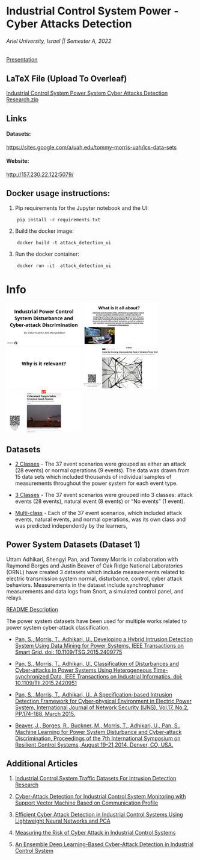# Industrial Control System Power - Cyber Attacks Detection 

###### Ariel University, Israel || Semester A, 2022

[Presentation](https://www.canva.com/design/DAFbkwt6KjQ/7im1RNlKjYkdZpg1dugivg/view?utm_content=DAFbkwt6KjQ&utm_campaign=designshare&utm_medium=link2&utm_source=sharebutton)



## LaTeX File (Upload To Overleaf)

[Industrial Control System Power System Cyber Attacks Detection Research.zip](https://github.com/VictoKu1/IndustrialControlSystemCyberAttackDetectingCourse/blob/master/Industrial%20Power%20Control%20System%20Cyber%20Attacks%20Detection.zip)



## Links

#### Datasets:

https://sites.google.com/a/uah.edu/tommy-morris-uah/ics-data-sets





#### Website:

http://157.230.22.122:5079/

## Docker usage instructions:

1. Pip requirements for the Jupyter notebook and the UI:
```
    pip install -r requirements.txt
```

2. Build the docker image:
```
    docker build -t attack_detection_ui
```

3. Run the docker container:
```
    docker run -it  attack_detection_ui
```
# Info

<div style="width: 100%; overflow: scroll;">
  <img src="https://github.com/VictoKu1/IndustrialControlSystemCyberAttackDetectingCourse/blob/master/Media/1.jpg?raw=true" style="width: 200px; display: inline-block;">
  <img src="https://github.com/VictoKu1/IndustrialControlSystemCyberAttackDetectingCourse/blob/master/Media/2.jpg?raw=true" style="width: 200px; display: inline-block;">
  <img src="https://github.com/VictoKu1/IndustrialControlSystemCyberAttackDetectingCourse/blob/master/Media/3.jpg?raw=true" style="width: 200px; display: inline-block;">
  <img src="https://github.com/VictoKu1/IndustrialControlSystemCyberAttackDetectingCourse/blob/master/Media/4.jpg?raw=true" style="width: 200px; display: inline-block;">
  <img src="https://github.com/VictoKu1/IndustrialControlSystemCyberAttackDetectingCourse/blob/master/Media/5.jpg?raw=true" style="width: 200px; display: inline-block;">






</div>



## Datasets

* [2 Classes](https://github.com/VictoKu1/IndustrialControlSystemCyberAttackDetectingCourse/blob/master/Class/binaryAllNaturalPlusNormalVsAttacks) - The 37 event scenarios were grouped as either an attack (28 events) or normal operations (9 events). The data was drawn from 15 data sets which included thousands of individual samples of measurements throughout the power system for each event type.

* [3 Classes](https://github.com/VictoKu1/IndustrialControlSystemCyberAttackDetectingCourse/blob/master/Class/triple) - The 37 event scenarios were grouped into 3 classes: attack events (28 events), natural event (8 events) or “No events” (1 event).

* [Multi-class](https://github.com/VictoKu1/IndustrialControlSystemCyberAttackDetectingCourse/blob/master/Class/multiclass) - Each of the 37 event scenarios, which included attack events, natural events, and normal operations, was its own class and was predicted independently by the learners,



## Power System Datasets (Dataset 1)

Uttam Adhikari, Shengyi Pan, and Tommy Morris in collaboration with Raymond Borges and Justin Beaver of Oak Ridge National Laboratories (ORNL) have created 3 datasets which include measurements related to electric transmission system normal, disturbance, control, cyber attack behaviors. Measurements in the dataset include synchrophasor measurements and data logs from Snort, a simulated control panel, and relays.

[README Description](http://www.google.com/url?q=http%3A%2F%2Fwww.ece.uah.edu%2F~thm0009%2Ficsdatasets%2FPowerSystem_Dataset_README.pdf&sa=D&sntz=1&usg=AOvVaw3t-soxdA-27GPUSRG1JP_Q)

The power system datasets have been used for multiple works related to power system cyber-attack classification.

* [Pan, S., Morris, T., Adhikari, U., Developing a Hybrid Intrusion Detection System Using Data Mining for Power Systems, IEEE Transactions on Smart Grid. doi: 10.1109/TSG.2015.2409775](http://www.google.com/url?q=http%3A%2F%2Fieeexplore.ieee.org%2Fstamp%2Fstamp.jsp%3Ftp%3D%26arnumber%3D7063234%26isnumber%3D5446437&sa=D&sntz=1&usg=AOvVaw06Q-fkYHriTfgJYieCBnJc)

* [Pan, S., Morris, T., Adhikari, U., Classification of Disturbances and Cyber-attacks in Power Systems Using Heterogeneous Time-synchronized Data, IEEE Transactions on Industrial Informatics. doi: 10.1109/TII.2015.2420951](http://www.google.com/url?q=http%3A%2F%2Fieeexplore.ieee.org%2Fstamp%2Fstamp.jsp%3Ftp%3D%26arnumber%3D7081776%26isnumber%3D4389054&sa=D&sntz=1&usg=AOvVaw21tCmn-MAAmkUzCRpflyv_)

* [Pan, S., Morris, T., Adhikari, U., A Specification-based Intrusion Detection Framework for Cyber-physical Environment in Electric Power System, International Journal of Network Security (IJNS), Vol.17, No.2, PP.174-188, March 2015.](http://www.google.com/url?q=http%3A%2F%2Fijns.jalaxy.com.tw%2Fcontents%2Fijns-v17-n2%2Fijns-2015-v17-n2-p174-188.pdf&sa=D&sntz=1&usg=AOvVaw3qkk5GcOIxcgHQesgQjr5w)

* [Beaver, J., Borges, R., Buckner, M., Morris, T., Adhikari, U., Pan, S., Machine Learning for Power System Disturbance and Cyber-attack Discrimination, Proceedings of the 7th International Symposium on Resilient Control Systems, August 19-21,2014, Denver, CO, USA.](https://www.google.com/url?q=https%3A%2F%2Fdoi.org%2F10.1109%2FISRCS.2014.6900095&sa=D&sntz=1&usg=AOvVaw3fR5r_1bSnchlVhDlEXHXE)


## Additional Articles

1. [Industrial Control System Traffic Datasets For Intrusion Detection Research](https://link.springer.com/content/pdf/10.1007/978-3-662-45355-1_5.pdf)

2. [Cyber-Attack Detection for Industrial Control System Monitoring with Support Vector Machine Based on Communication Profile](https://www.researchgate.net/profile/Ichiro-Koshijima/publication/318127445_Cyber-Attack_Detection_for_Industrial_Control_System_Monitoring_with_Support_Vector_Machine_Based_on_Communication_Profile/links/59f477b50f7e9b553ebbdeb6/Cyber-Attack-Detection-for-Industrial-Control-System-Monitoring-with-Support-Vector-Machine-Based-on-Communication-Profile.pdf)

3. [Efficient Cyber Attack Detection in Industrial Control Systems Using Lightweight Neural Networks and PCA](https://arxiv.org/pdf/1907.01216)

4. [Measuring the Risk of Cyber Attack in Industrial Control Systems](https://dora.dmu.ac.uk/bitstream/handle/2086/13839/ewic_icscsr2016_paper12.pdf?sequence=1)

5. [An Ensemble Deep Learning-Based Cyber-Attack Detection in Industrial Control System](https://ieeexplore.ieee.org/iel7/6287639/8948470/09086038.pdf)



































